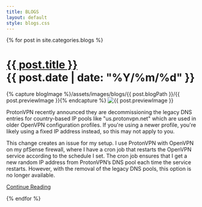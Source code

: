 ```yaml
---
title: BLOGS
layout: default
style: blogs.css
---
```


<main>
  {% for post in site.categories.blogs %}
    <div class="blogs">
    <h1>
      <a href="{{ post.url }}" class="link">{{ post.title }}</a>
      <div class="pageDate">{{ post.date | date: "%Y/%m/%d" }}</div>
    </h1>
    {% capture blogImage %}/assets/images/blogs/{{ post.blogPath }}/{{ post.previewImage }}{% endcapture %}
    <img src="{{ blogImage }}" alt="{{ post.previewImage }}" class="blogPreviewImage">

<!-- FIX THIS -->

<p class="snippet">ProtonVPN recently announced they are decommissioning the legacy DNS entries for country-based IP pools like "us.protonvpn.net" which are used in older OpenVPN configuration profiles. If you're using a newer profile, you're likely using a fixed IP address instead, so this may not apply to you.

This change creates an issue for my setup. I use ProtonVPN with OpenVPN on my pfSense firewall, where I have a cron job that restarts the OpenVPN service according to the schedule I set. The cron job ensures that I get a new random IP address from ProtonVPN’s DNS pool each time the service restarts. However, with the removal of the legacy DNS pools, this option is no longer available.</p>

<!-- <p>{{ post.excerpt | strip_html | truncatewords: 125  }}</p> -->

<a class="link" id="continue" href="{{ post.url }}" >Continue Reading</a>

</div>
{% endfor %}

</main>
